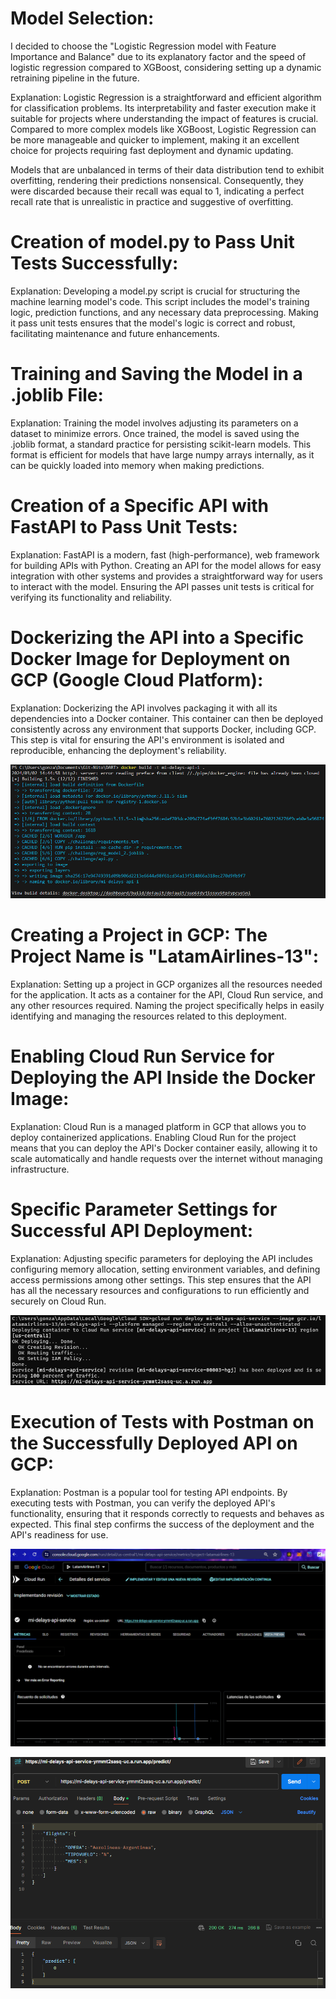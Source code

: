 # Model Selection:

I decided to choose the "Logistic Regression model with Feature Importance and Balance" due to its explanatory factor and the speed of logistic regression compared to XGBoost, considering setting up a dynamic retraining pipeline in the future.

Explanation: Logistic Regression is a straightforward and efficient algorithm for classification problems. Its interpretability and faster execution make it suitable for projects where understanding the impact of features is crucial. Compared to more complex models like XGBoost, Logistic Regression can be more manageable and quicker to implement, making it an excellent choice for projects requiring fast deployment and dynamic updating. 

Models that are unbalanced in terms of their data distribution tend to exhibit overfitting, rendering their predictions nonsensical. Consequently, they were discarded because their recall was equal to 1, indicating a perfect recall rate that is unrealistic in practice and suggestive of overfitting.

# Creation of model.py to Pass Unit Tests Successfully:

Explanation: Developing a model.py script is crucial for structuring the machine learning model's code. This script includes the model's training logic, prediction functions, and any necessary data preprocessing. Making it pass unit tests ensures that the model's logic is correct and robust, facilitating maintenance and future enhancements.

# Training and Saving the Model in a .joblib File:

Explanation: Training the model involves adjusting its parameters on a dataset to minimize errors. Once trained, the model is saved using the .joblib format, a standard practice for persisting scikit-learn models. This format is efficient for models that have large numpy arrays internally, as it can be quickly loaded into memory when making predictions.

# Creation of a Specific API with FastAPI to Pass Unit Tests:

Explanation: FastAPI is a modern, fast (high-performance), web framework for building APIs with Python. Creating an API for the model allows for easy integration with other systems and provides a straightforward way for users to interact with the model. Ensuring the API passes unit tests is critical for verifying its functionality and reliability.

# Dockerizing the API into a Specific Docker Image for Deployment on GCP (Google Cloud Platform):

Explanation: Dockerizing the API involves packaging it with all its dependencies into a Docker container. This container can then be deployed consistently across any environment that supports Docker, including GCP. This step is vital for ensuring the API's environment is isolated and reproducible, enhancing the deployment's reliability.

![alt text](image-3.png)


# Creating a Project in GCP: The Project Name is "LatamAirlines-13":

Explanation: Setting up a project in GCP organizes all the resources needed for the application. It acts as a container for the API, Cloud Run service, and any other resources required. Naming the project specifically helps in easily identifying and managing the resources related to this deployment.


# Enabling Cloud Run Service for Deploying the API Inside the Docker Image:

Explanation: Cloud Run is a managed platform in GCP that allows you to deploy containerized applications. Enabling Cloud Run for the project means that you can deploy the API's Docker container easily, allowing it to scale automatically and handle requests over the internet without managing infrastructure.

# Specific Parameter Settings for Successful API Deployment:

Explanation: Adjusting specific parameters for deploying the API includes configuring memory allocation, setting environment variables, and defining access permissions among other settings. This step ensures that the API has all the necessary resources and configurations to run efficiently and securely on Cloud Run.

![alt text](image.png)

# Execution of Tests with Postman on the Successfully Deployed API on GCP:

Explanation: Postman is a popular tool for testing API endpoints. By executing tests with Postman, you can verify the deployed API's functionality, ensuring that it responds correctly to requests and behaves as expected. This final step confirms the success of the deployment and the API's readiness for use.

![alt text](image-2.png)

![alt text](image-1.png)